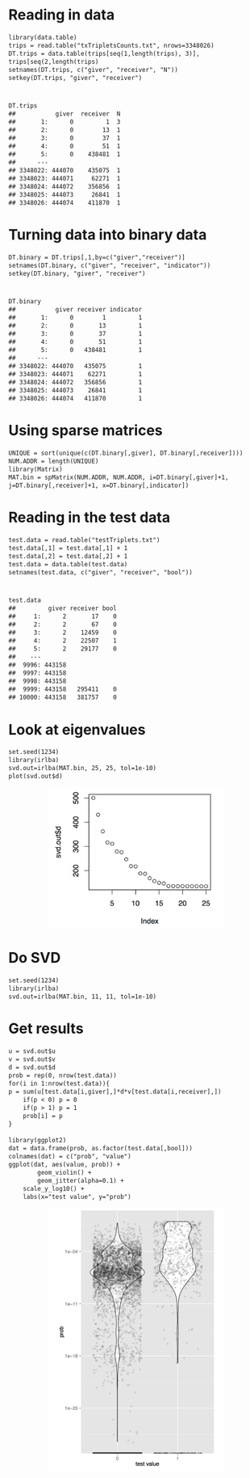 # Reading in data

	library(data.table)
	trips = read.table("txTripletsCounts.txt", nrows=3348026)
	DT.trips = data.table(trips[seq(1,length(trips), 3)], trips[seq(2,length(trips)
	setnames(DT.trips, c("giver", "receiver", "N"))
	setkey(DT.trips, "giver", "receiver")
#	
	DT.trips
	##           giver  receiver  N
	##       1:      0         1  3
	##       2:      0        13  1
	##       3:      0        37  1
	##       4:      0        51  1
	##       5:      0    438481  1
	##      ---
	## 3348022: 444070    435075  1
	## 3348023: 444071     62271  1
	## 3348024: 444072    356856  1
	## 3348025: 444073     26841  1
	## 3348026: 444074    411870  1
	
# Turning data into binary data

	DT.binary = DT.trips[,1,by=c("giver","receiver")]
	setnames(DT.binary, c("giver", "receiver", "indicator"))
	setkey(DT.binary, "giver", "receiver")
#	
	DT.binary
	##           giver receiver indicator
	##       1:      0        1         1
	##       2:      0       13         1
	##       3:      0       37         1
	##       4:      0       51         1
	##       5:      0   438481         1
	##      ---
	## 3348022: 444070   435075         1
	## 3348023: 444071    62271         1
	## 3348024: 444072   356856         1
	## 3348025: 444073    26841         1
	## 3348026: 444074   411870         1
	
# Using sparse matrices

	UNIQUE = sort(unique(c(DT.binary[,giver], DT.binary[,receiver])))
	NUM.ADDR = length(UNIQUE)
	library(Matrix)
	MAT.bin = spMatrix(NUM.ADDR, NUM.ADDR, i=DT.binary[,giver]+1, j=DT.binary[,receiver]+1, x=DT.binary[,indicator])

# Reading in the test data

	test.data = read.table("testTriplets.txt")
	test.data[,1] = test.data[,1] + 1
	test.data[,2] = test.data[,2] + 1
	test.data = data.table(test.data)
	setnames(test.data, c("giver", "receiver", "bool"))
#
	test.data
	##         giver receiver bool
	##     1:      2       17    0
	##     2:      2       67    0
	##     3:      2    12459    0
	##     4:      2    22507    1
	##     5:      2    29177    0
	##    ---
	##  9996: 443158
	##  9997: 443158
	##  9998: 443158
	##  9999: 443158   295411    0
	## 10000: 443158   381757    0

# Look at eigenvalues
	set.seed(1234)
	library(irlba)
	svd.out=irlba(MAT.bin, 25, 25, tol=1e-10)
	plot(svd.out$d)
<p align="center">
  <img src="plot1.png" width="350"/>
</p>

# Do SVD
	set.seed(1234)
	library(irlba)
	svd.out=irlba(MAT.bin, 11, 11, tol=1e-10)
	
# Get results
	u = svd.out$u
	v = svd.out$v
	d = svd.out$d
	prob = rep(0, nrow(test.data))
	for(i in 1:nrow(test.data)){
  	p = sum(u[test.data[i,giver],]*d*v[test.data[i,receiver],])
  	    if(p < 0) p = 0
  	    if(p > 1) p = 1
  	    prob[i] = p
	}
	
	library(ggplot2)
	dat = data.frame(prob, as.factor(test.data[,bool]))
	colnames(dat) = c("prob", "value")
	ggplot(dat, aes(value, prob)) +
    	    geom_violin() +
    	    geom_jitter(alpha=0.1) +
	    scale_y_log10() +
	    labs(x="test value", y="prob")
<p align="center">
  <img src="plot2.png" width="350"/>
</p>
